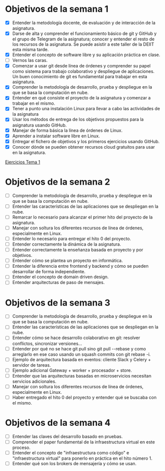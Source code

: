 # Objetivos de la semana 1

- [x] Entender la metodología docente, de evaluación y de interacción de la asignatura.
- [x] Darse de alta y comprender el funcionamiento básico de git y GitHub y el grupo de Telegram de la asignatura; conocer y entender el resto de los recursos de la asignatura. Se puede asistir a este taller de la DEIIT esta misma tarde.
- [x] Entender el concepto de software libre y su aplicación práctica en clase.
- [ ] Vernos las caras.
- [x] Comenzar a usar git desde línea de órdenes y comprender su papel como sistema para trabajo colaborativo y despliegue de aplicaciones. Un buen conocimiento de git es fundamental para trabajar en esta asignatura.
- [x] Comprender la metodología de desarrollo, prueba y despliegue en la que se basa la computación en nube.
- [x] Entender en qué consiste el proyecto de la asignatura y comenzar a trabajar en el mismo.
- [x] Tener a punto una instalación Linux para llevar a cabo las actividades de la asignatura
- [x] Usar los métodos de entrega de los objetivos propuestos para la asignatura usando GitHub.
- [x] Manejar de forma básica la línea de órdenes de Linux.
- [x] Aprender a instalar software libre en Linux.
- [x] Entregar el fichero de objetivos y los primeros ejercicios usando GitHub.
- [x] Conocer dónde se pueden obtener recursos cloud gratuitos para usar en la asignatura.

[Ejercicios Tema 1](https://github.com/antoniosp7/Ejercicios-CC/tree/main/Tema1)

# Objetivos de la semana 2
- [ ] Comprender la metodología de desarrollo, prueba y despliegue en la que se basa la computación en nube.
- [ ] Entender las características de las aplicaciones que se despliegan en la nube.
- [ ] Remarcar lo necesario para alcanzar el primer hito del proyecto de la asignatura.
- [ ] Manejar con soltura los diferentes recursos de línea de órdenes, especialmente en Linux.
- [ ] Entender lo necesario para entregar el hito 0 del proyecto.
- [ ] Entender correctamente la dinámica de la asignatura.
- [ ] Entender correctamente la enseñanza basada en proyecto y por objetivos. 
- [ ] Entender cómo se plantea un proyecto en informática. 
- [ ] Entender la diferencia entre frontend y backend y cómo se pueden desarrollar de forma independiente. 
- [ ] Entender el concepto de domain driven design.
- [ ] Entender arquitecturas de paso de mensajes.

# Objetivos de la semana 3
 - [ ] Comprender la metodología de desarrollo, prueba y despliegue en la que se basa la computación en nube.
 - [ ] Entender las características de las aplicaciones que se despliegan en la nube.
 - [ ] Entender cómo se hace desarrollo colaborativo en git: resolver conflictos, sincronizar versiones...
 - [ ] Entender por qué no se hace git pull sino git pull --rebase y como arreglarlo en ese caso usando un squash commits con git rebase -i.
 - [ ] Ejemplo de arquitectura basada en eventos: cliente Slack y Celery + servidor de tareas.
 - [ ] Ejemplo adicional Gateway + worker + procesador + store.
 - [ ] Entender que las arquitecturas basadas en microservicios necesitan servicios adicionales.
 - [ ] Manejar con soltura los diferentes recursos de línea de órdenes, especialmente en Linux.
 - [ ] Haber entregado el hito 0 del proyecto y entender qué se buscaba con el mismo.

 # Objetivos de la semana 4
- [ ] Entender las claves del desarrollo basado en pruebas.
- [ ] Comprender el paper fundamental de la infraestructura virtual en este proceso.
- [ ] Entender el concepto de "infraestructura como código" e "infraestructura virtual" para ponerlo en práctica en el hito número 1.
- [ ] Entender qué son los brokers de mensajería y cómo se usan.
